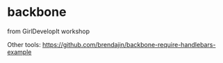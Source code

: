 backbone
========

from GirlDevelopIt workshop

Other tools: https://github.com/brendajin/backbone-require-handlebars-example

